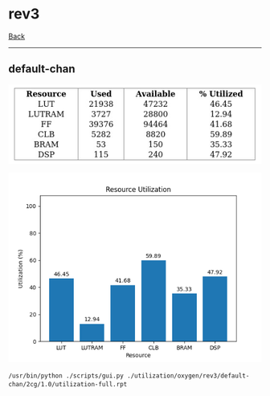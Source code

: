 # rev3

[Back](<../oxygen.md>)

---

## default-chan

<p align="center">
	<img src="../../../../images/oxygen/rev3/default-chan/2cg/1.0/table.jpg" />
</p>

<p align="center">
	<img src="../../../../images/oxygen/rev3/default-chan/2cg/1.0/graph.png" />
</p>

`/usr/bin/python ./scripts/gui.py ./utilization/oxygen/rev3/default-chan/2cg/1.0/utilization-full.rpt`

